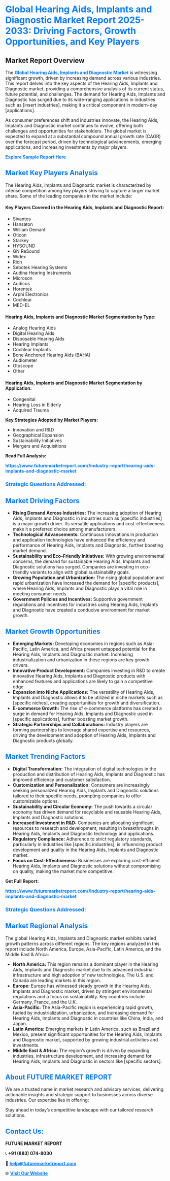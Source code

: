 <h1 style="color: #007BFF;">Global Hearing Aids, Implants and Diagnostic Market Report 2025-2033: Driving Factors, Growth Opportunities, and Key Players</h1>

<section id="overview">
<h2>Market Report Overview</h2>
<p>The <a href="https://www.futuremarketreport.com//industry-report/hearing-aids-implants-and-diagnostic-market" style="color: #007BFF; text-decoration: none;"><strong>Global Hearing Aids, Implants and Diagnostic Market</strong></a> is witnessing significant growth, driven by increasing demand across various industries. This report delves into the key aspects of the Hearing Aids, Implants and Diagnostic market, providing a comprehensive analysis of its current status, future potential, and challenges. The demand for Hearing Aids, Implants and Diagnostic has surged due to its wide-ranging applications in industries such as [insert industries], making it a critical component in modern-day [applications].</p>
<p>As consumer preferences shift and industries innovate, the Hearing Aids, Implants and Diagnostic market continues to evolve, offering both challenges and opportunities for stakeholders. The global market is expected to expand at a substantial compound annual growth rate (CAGR) over the forecast period, driven by technological advancements, emerging applications, and increasing investments by major players.</p>
</section>

<section id="overview">
<p><a href="https://www.futuremarketreport.com//request-sample/reportId=51883" style="color: #007BFF; text-decoration: none;"><strong>Explore Sample Report Here</strong></a></p>
</section>

<section id="key-players">
<h2 style="color: #007BFF;">Market Key Players Analysis</h2>
<p>The Hearing Aids, Implants and Diagnostic market is characterized by intense competition among key players striving to capture a larger market share. Some of the leading companies in the market include:</p>
<h4>Key Players Covered in the Hearing Aids, Implants and Diagnostic Report:</h4>
<ul><li>Sivantos</li><li>Hansaton</li><li>William Demant</li><li>Oticon</li><li>Starkey</li><li>HYSOUND</li><li>GN ReSound</li><li>Widex</li><li>Rion</li><li>Sebotek Hearing Systems</li><li>Audina Hearing Instruments</li><li>Microson</li><li>Audicus</li><li>Horentek</li><li>Arphi Electronics</li><li>Cochlear</li><li>MED-EL</li></ul>
<h4>Hearing Aids, Implants and Diagnostic Market Segmentation by Type:</h4>
<ul><li>Analog Hearing Aids</li><li>Digital Hearing Aids</li><li>Disposable Hearing Aids</li><li>Hearing Implants</li><li>Cochlear Implants</li><li>Bone Anchored Hearing Aids (BAHA)</li><li>Audiometer</li><li>Otoscope</li><li>Other</li></ul>

<h4>Hearing Aids, Implants and Diagnostic Market Segmentation by Application:</h4>
<ul><li>Congenital</li><li>Hearing Loss in Elderly</li><li>Acquired Trauma</li></ul>
<p><strong>Key Strategies Adopted by Market Players:</strong></p>
<ul>
<li>Innovation and R&D</li>
<li>Geographical Expansion</li>
<li>Sustainability Initiatives</li>
<li>Mergers and Acquisitions</li>
</ul>
</section>

<section>
<p><strong>Read Full Analysis: </strong></p><a href="https://www.futuremarketreport.com//industry-report/hearing-aids-implants-and-diagnostic-market" style="color: #007BFF; text-decoration: none;"><strong>https://www.futuremarketreport.com//industry-report/hearing-aids-implants-and-diagnostic-market</strong></a>
<h3 style="color: #007BFF;">Strategic Questions Addressed:</h3>
</section>

<section id="driving-factors">
<h2 style="color: #007BFF;">Market Driving Factors</h2>
<ul>
<li><strong>Rising Demand Across Industries:</strong> The increasing adoption of Hearing Aids, Implants and Diagnostic in industries such as [specific industries] is a major growth driver. Its versatile applications and cost-effectiveness make it a preferred choice among manufacturers.</li>
<li><strong>Technological Advancements:</strong> Continuous innovations in production and application technologies have enhanced the efficiency and performance of Hearing Aids, Implants and Diagnostic, further boosting market demand.</li>
<li><strong>Sustainability and Eco-Friendly Initiatives:</strong> With growing environmental concerns, the demand for sustainable Hearing Aids, Implants and Diagnostic solutions has surged. Companies are investing in eco-friendly variants to align with global sustainability goals.</li>
<li><strong>Growing Population and Urbanization:</strong> The rising global population and rapid urbanization have increased the demand for [specific products], where Hearing Aids, Implants and Diagnostic plays a vital role in meeting consumer needs.</li>
<li><strong>Government Policies and Incentives:</strong> Supportive government regulations and incentives for industries using Hearing Aids, Implants and Diagnostic have created a conducive environment for market growth.</li>
</ul>
</section>

<section id="growth-opportunities">
<h2 style="color: #007BFF;">Market Growth Opportunities</h2>
<ul>
<li><strong>Emerging Markets:</strong> Developing economies in regions such as Asia-Pacific, Latin America, and Africa present untapped potential for the Hearing Aids, Implants and Diagnostic market. Increasing industrialization and urbanization in these regions are key growth drivers.</li>
<li><strong>Innovative Product Development:</strong> Companies investing in R&D to create innovative Hearing Aids, Implants and Diagnostic products with enhanced features and applications are likely to gain a competitive edge.</li>
<li><strong>Expansion into Niche Applications:</strong> The versatility of Hearing Aids, Implants and Diagnostic allows it to be utilized in niche markets such as [specific niches], creating opportunities for growth and diversification.</li>
<li><strong>E-commerce Growth:</strong> The rise of e-commerce platforms has created a surge in demand for Hearing Aids, Implants and Diagnostic used in [specific applications], further boosting market growth.</li>
<li><strong>Strategic Partnerships and Collaborations:</strong> Industry players are forming partnerships to leverage shared expertise and resources, driving the development and adoption of Hearing Aids, Implants and Diagnostic products globally.</li>
</ul>
</section>

<section id="trending-factors">
<h2 style="color: #007BFF;">Market Trending Factors</h2>
<ul>
<li><strong>Digital Transformation:</strong> The integration of digital technologies in the production and distribution of Hearing Aids, Implants and Diagnostic has improved efficiency and customer satisfaction.</li>
<li><strong>Customization and Personalization:</strong> Consumers are increasingly seeking personalized Hearing Aids, Implants and Diagnostic solutions tailored to their specific needs, prompting companies to offer customizable options.</li>
<li><strong>Sustainability and Circular Economy:</strong> The push towards a circular economy has driven demand for recyclable and reusable Hearing Aids, Implants and Diagnostic solutions.</li>
<li><strong>Increased Investment in R&D:</strong> Companies are allocating significant resources to research and development, resulting in breakthroughs in Hearing Aids, Implants and Diagnostic technology and applications.</li>
<li><strong>Regulatory Compliance:</strong> Adherence to strict regulatory standards, particularly in industries like [specific industries], is influencing product development and quality in the Hearing Aids, Implants and Diagnostic market.</li>
<li><strong>Focus on Cost-Effectiveness:</strong> Businesses are exploring cost-efficient Hearing Aids, Implants and Diagnostic solutions without compromising on quality, making the market more competitive.</li>
</ul>
</section>

<section>
<p><strong>Get Full Report: </strong></p><a href="https://www.futuremarketreport.com//industry-report/hearing-aids-implants-and-diagnostic-market" style="color: #007BFF; text-decoration: none;"><strong>https://www.futuremarketreport.com//industry-report/hearing-aids-implants-and-diagnostic-market</strong></a>
<h3 style="color: #007BFF;">Strategic Questions Addressed:</h3>
</section>


<section id="regional-analysis">
<h2 style="color: #007BFF;">Market Regional Analysis</h2>
<p>The global Hearing Aids, Implants and Diagnostic market exhibits varied growth patterns across different regions. The key regions analyzed in this report include North America, Europe, Asia-Pacific, Latin America, and the Middle East & Africa:</p>
<ul>
<li><strong>North America:</strong> This region remains a dominant player in the Hearing Aids, Implants and Diagnostic market due to its advanced industrial infrastructure and high adoption of new technologies. The U.S. and Canada are leading markets in this region.</li>
<li><strong>Europe:</strong> Europe has witnessed steady growth in the Hearing Aids, Implants and Diagnostic market, driven by stringent environmental regulations and a focus on sustainability. Key countries include Germany, France, and the U.K.</li>
<li><strong>Asia-Pacific:</strong> The Asia-Pacific region is experiencing rapid growth, fueled by industrialization, urbanization, and increasing demand for Hearing Aids, Implants and Diagnostic in countries like China, India, and Japan.</li>
<li><strong>Latin America:</strong> Emerging markets in Latin America, such as Brazil and Mexico, present significant opportunities for the Hearing Aids, Implants and Diagnostic market, supported by growing industrial activities and investments.</li>
<li><strong>Middle East & Africa:</strong> The region’s growth is driven by expanding industries, infrastructure development, and increasing demand for Hearing Aids, Implants and Diagnostic in sectors like [specific sectors].</li>
</ul>
</section>

<footer>
<h2 style="color: #007BFF;">About FUTURE MARKET REPORT</h2>
<p>We are a trusted name in market research and advisory services, delivering actionable insights and strategic support to businesses across diverse industries. Our expertise lies in offering:</p>

<p>Stay ahead in today’s competitive landscape with our tailored research solutions.</p>

<h2 style="color: #007BFF;">Contact Us:</h2>
<p><strong>FUTURE MARKET REPORT</strong></p>
<p>📞 <strong>+91 (883) 074-8030</strong></p>
<p>📧 <strong><a href="mailto:help@futuremarketreport.com" style="color: #007BFF;">help@futuremarketreport.com</a></strong></p>
<p>🌐 <strong><a href="https://www.futuremarketreport.com/" style="color: #007BFF;">Visit Our Website</a></strong></p>
</footer>